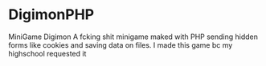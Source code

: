 # DigimonPHP
MiniGame Digimon 
A fcking shit minigame maked with PHP sending hidden forms like cookies and saving data on files.
I made this game bc my highschool requested it
